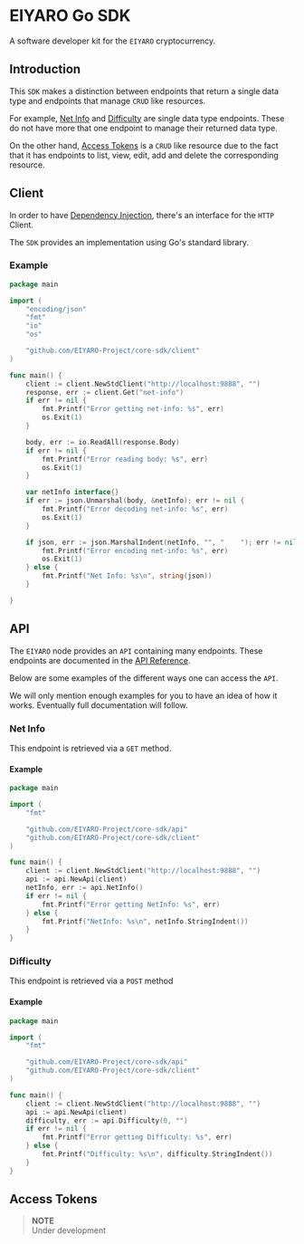 # EIYARO Go SDK
A software developer kit for the `EIYARO` cryptocurrency.

## Introduction

This `SDK` makes a distinction between endpoints that return a single data type and endpoints that manage `CRUD` like resources.

For example, [Net Info](#net-info) and [Difficulty](#difficulty) are single data type endpoints. These do not have more that one endpoint to manage their returned data type.

On the other hand, [Access Tokens](#access-tokens) is a `CRUD` like resource due to the fact that it has endpoints to list, view, edit, add and delete the corresponding resource.

## Client
In order to have [Dependency Injection](https://en.wikipedia.org/wiki/Dependency_injection), there's an interface for the `HTTP` Client.

The `SDK` provides an implementation using Go's standard library.

### Example
```go
package main

import (
	"encoding/json"
	"fmt"
	"io"
	"os"

	"github.com/EIYARO-Project/core-sdk/client"
)

func main() {
	client := client.NewStdClient("http://localhost:9888", "")
	response, err := client.Get("net-info")
	if err != nil {
		fmt.Printf("Error getting net-info: %s", err)
		os.Exit(1)
	}

	body, err := io.ReadAll(response.Body)
	if err != nil {
		fmt.Printf("Error reading body: %s", err)
		os.Exit(1)
	}

	var netInfo interface{}
	if err := json.Unmarshal(body, &netInfo); err != nil {
		fmt.Printf("Error decoding net-info: %s", err)
		os.Exit(1)
	}

	if json, err := json.MarshalIndent(netInfo, "", "    "); err != nil {
		fmt.Printf("Error encoding net-info: %s", err)
		os.Exit(1)
	} else {
		fmt.Printf("Net Info: %s\n", string(json))
	}

}
```

## API
The `EIYARO` node provides an `API` containing many endpoints. These endpoints are documented in the [API Reference](https://eiyaro.org/api-reference.html).

Below are some examples of the different ways one can access the `API`. 

We will only mention enough examples for you to have an idea of how it works. Eventually full documentation will follow.

### Net Info
This endpoint is retrieved via a `GET` method.

#### Example
```go
package main

import (
	"fmt"

	"github.com/EIYARO-Project/core-sdk/api"
	"github.com/EIYARO-Project/core-sdk/client"
)

func main() {
	client := client.NewStdClient("http://localhost:9888", "")
	api := api.NewApi(client)
	netInfo, err := api.NetInfo()
	if err != nil {
		fmt.Printf("Error getting NetInfo: %s", err)
	} else {
		fmt.Printf("NetInfo: %s\n", netInfo.StringIndent())
	}
}
```

### Difficulty
This endpoint is retrieved via a `POST` method

#### Example
```go
package main

import (
	"fmt"

	"github.com/EIYARO-Project/core-sdk/api"
	"github.com/EIYARO-Project/core-sdk/client"
)

func main() {
	client := client.NewStdClient("http://localhost:9888", "")
	api := api.NewApi(client)
	difficulty, err := api.Difficulty(0, "")
	if err != nil {
		fmt.Printf("Error getting Difficulty: %s", err)
	} else {
		fmt.Printf("Difficulty: %s\n", difficulty.StringIndent())
	}
}
```

## Access Tokens

> **NOTE**\
> Under development